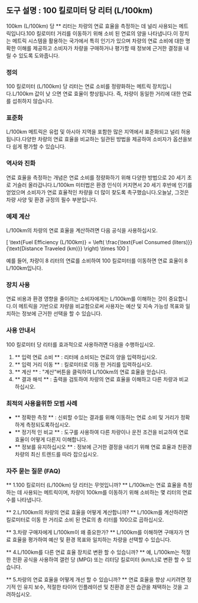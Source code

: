## 도구 설명 : 100 킬로미터 당 리터 (L/100km)

100km (L/100km) 당 ** 리터는 차량의 연료 효율을 측정하는 데 널리 사용되는 메트릭입니다.100 킬로미터 거리를 이동하기 위해 소비 된 연료의 양을 나타냅니다.이 장치는 메트릭 시스템을 활용하는 국가에서 특히 인기가 있으며 차량의 연료 소비에 대한 명확한 이해를 제공하고 소비자가 차량을 구매하거나 평가할 때 정보에 근거한 결정을 내릴 수 있도록 도와줍니다.

### 정의
100 킬로미터 (L/100km) 당 리터는 연료 소비를 정량화하는 메트릭 장치입니다.L/100km 값이 낮 으면 연료 효율이 향상됩니다. 즉, 차량이 동일한 거리에 대한 연료를 섭취하지 않습니다.

### 표준화
L/100km 메트릭은 유럽 및 아시아 지역을 포함한 많은 지역에서 표준화되고 널리 허용됩니다.다양한 차량의 연료 효율을 비교하는 일관된 방법을 제공하여 소비자가 옵션을보다 쉽게 ​​평가할 수 있습니다.

### 역사와 진화
연료 효율을 측정하는 개념은 연료 소비를 정량화하기 위해 다양한 방법으로 20 세기 초로 거슬러 올라갑니다.L/100km 미터법은 환경 인식이 커지면서 20 세기 후반에 인기를 얻었으며 소비자가 연료 효율적인 차량을 더 많이 찾도록 촉구했습니다.오늘날, 그것은 차량 사양 및 환경 규정의 필수 부분입니다.

### 예제 계산
L/100km의 차량의 연료 효율을 계산하려면 다음 공식을 사용하십시오.

\[ \text{Fuel Efficiency (L/100km)} = \left( \frac{\text{Fuel Consumed (liters)}}{\text{Distance Traveled (km)}} \right) \times 100 \]

예를 들어, 차량이 8 리터의 연료를 소비하여 100 킬로미터를 이동하면 연료 효율이 8 L/100km입니다.

### 장치 사용
연료 비용과 환경 영향을 줄이려는 소비자에게는 L/100km를 이해하는 것이 중요합니다.이 메트릭을 기반으로 차량을 비교함으로써 사용자는 예산 및 지속 가능성 목표와 일치하는 정보에 근거한 선택을 할 수 있습니다.

### 사용 안내서
100 킬로미터 당 리터를 효과적으로 사용하려면 다음을 수행하십시오.
1. ** 입력 연료 소비 ** : 리터에 소비되는 연료의 양을 입력하십시오.
2. ** 입력 거리 이동 ** : 킬로미터로 이동 한 거리를 입력하십시오.
3. ** 계산 ** : "계산"버튼을 클릭하여 L/100km의 연료 효율을 얻습니다.
4. ** 결과 해석 ** : 출력을 검토하여 차량의 연료 효율을 이해하고 다른 차량과 비교하십시오.

### 최적의 사용을위한 모범 사례
- ** 정확한 측정 ** : 신뢰할 수있는 결과를 위해 이동하는 연료 소비 및 거리가 정확하게 측정되도록하십시오.
- ** 정기적 인 비교 ** : 도구를 사용하여 다른 차량이나 운전 조건을 비교하여 연료 효율이 어떻게 다른지 이해합니다.
- ** 정보를 유지하십시오 ** : 정보에 근거한 결정을 내리기 위해 연료 효율과 친환경 차량의 최신 트렌드를 따라 잡으십시오.

### 자주 묻는 질문 (FAQ)

** 1.100 킬로미터 (L/100km) 당 리터는 무엇입니까? **
L/100km는 연료 효율을 측정하는 데 사용되는 메트릭이며, 차량이 100km를 이동하기 위해 소비하는 몇 리터의 연료 수를 나타냅니다.

** 2.L/100km의 차량의 연료 효율을 어떻게 계산합니까? **
L/100km를 계산하려면 킬로미터로 이동 한 거리로 소비 된 연료의 총 리터를 100으로 곱하십시오.

** 3.차량 구매자에게 L/100km이 왜 중요한가? **
L/100km를 이해하면 구매자가 연료 효율을 평가하여 예산 및 환경 목표와 일치하는 차량을 선택할 수 있습니다.

** 4.L/100km를 다른 연료 효율 장치로 변환 할 수 있습니까? **
예, L/100km는 적절한 전환 공식을 사용하여 갤런 당 (MPG) 또는 리터당 킬로미터 (km/L)로 변환 할 수 있습니다.

** 5.차량의 연료 효율을 어떻게 개선 할 수 있습니까? **
연료 효율을 향상 시키려면 정기적 인 유지 보수, 적절한 타이어 인플레이션 및 친환경 운전 습관을 채택하는 것을 고려하십시오.